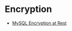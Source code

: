 # Encryption

* [MySQL Encryption at Rest](https://www.percona.com/blog/2017/06/06/mysql-encryption-at-rest-part-1-luks/)
